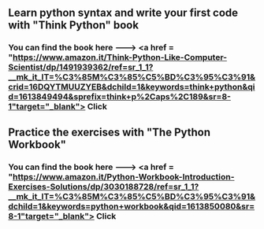 ## Learn python syntax and write your first code with "Think Python" book
### You can find the book here ---> <a href = "https://www.amazon.it/Think-Python-Like-Computer-Scientist/dp/1491939362/ref=sr_1_1?__mk_it_IT=%C3%85M%C3%85%C5%BD%C3%95%C3%91&crid=16DQYTMUUZYEB&dchild=1&keywords=think+python&qid=1613849494&sprefix=think+p%2Caps%2C189&sr=8-1"target="_blank"> Click </a>
## Practice the exercises with "The Python Workbook"
### You can find the book here ---> <a href = "https://www.amazon.it/Python-Workbook-Introduction-Exercises-Solutions/dp/3030188728/ref=sr_1_1?__mk_it_IT=%C3%85M%C3%85%C5%BD%C3%95%C3%91&dchild=1&keywords=python+workbook&qid=1613850080&sr=8-1"target="_blank"> Click </a>
